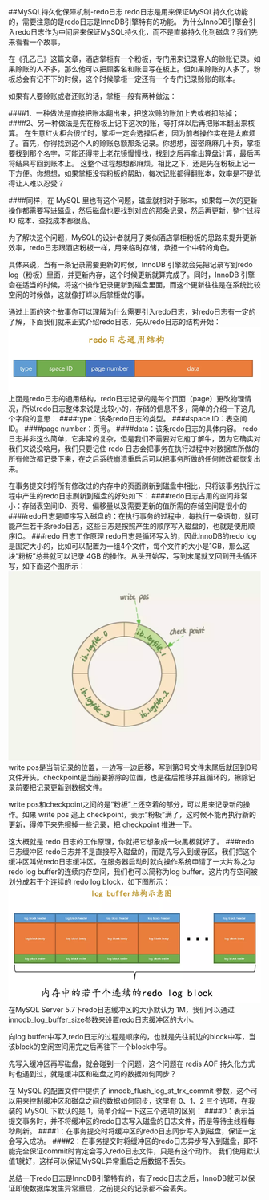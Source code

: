 ##MySQL持久化保障机制-redo日志
redo日志是用来保证MySQL持久化功能的，需要注意的是redo日志是InnoDB引擎特有的功能。
为什么InnoDB引擎会引入redo日志作为中间层来保证MySQL持久化，而不是直接持久化到磁盘？我们先来看看一个故事。

在《孔乙己》这篇文章，酒店掌柜有一个粉板，专门用来记录客人的赊账记录。如果赊账的人不多，那么他可以把顾客名和账目写在板上。但如果赊账的人多了，粉板总会有记不下的时候，这个时候掌柜一定还有一个专门记录赊账的账本。

如果有人要赊账或者还账的话，掌柜一般有两种做法：

####1、一种做法是直接把账本翻出来，把这次赊的账加上去或者扣除掉；
####2、另一种做法是先在粉板上记下这次的账，等打烊以后再把账本翻出来核算。
在生意红火柜台很忙时，掌柜一定会选择后者，因为前者操作实在是太麻烦了。首先，你得找到这个人的赊账总额那条记录。你想想，密密麻麻几十页，掌柜要找到那个名字，可能还得带上老花镜慢慢找，找到之后再拿出算盘计算，最后再将结果写回到账本上。
这整个过程想想都麻烦。相比之下，还是先在粉板上记一下方便。你想想，如果掌柜没有粉板的帮助，每次记账都得翻账本，效率是不是低得让人难以忍受？

####同样，在 MySQL 里也有这个问题，磁盘就相对于账本，如果每一次的更新操作都需要写进磁盘，然后磁盘也要找到对应的那条记录，然后再更新，整个过程 IO 成本、查找成本都很高。

为了解决这个问题，MySQL的设计者就用了类似酒店掌柜粉板的思路来提升更新效率，redo日志跟酒店粉板一样，用来临时存储，承担一个中转的角色。

具体来说，当有一条记录需要更新的时候，InnoDB 引擎就会先把记录写到redo log（粉板）里面，并更新内存，这个时候更新就算完成了。同时，InnoDB 引擎会在适当的时候，将这个操作记录更新到磁盘里面，而这个更新往往是在系统比较空闲的时候做，这就像打烊以后掌柜做的事。

通过上面的这个故事你可以理解为什么需要引入redo日志，对redo日志有一定的了解，下面我们就来正式介绍redo日志，先从redo日志的结构开始：
![](../../../resources/mysql/durability/1.png)
上面是redo日志的通用结构，redo日志记录的是每个页面（page）更改物理情况，所以redo日志整体来说是比较小的，存储的信息不多，简单的介绍一下这几个字段的意思：
####type：该条redo日志的类型。
####space ID：表空间ID。
####page number：页号。
####data：该条redo日志的具体内容。
redo 日志并非这么简单，它非常的复杂，但是我们不需要对它庖丁解牛，因为它确实对我们来说没啥用，我们只要记住 redo 日志会把事务在执行过程中对数据库所做的所有修改都记录下来，在之后系统崩溃重启后可以把事务所做的任何修改都恢复出来。

在事务提交时将所有修改过的内存中的页面刷新到磁盘中相比，只将该事务执行过程中产生的redo日志刷新到磁盘的好处如下：
####redo日志占用的空间非常小：存储表空间ID、页号、偏移量以及需要更新的值所需的存储空间是很小的
####redo日志是顺序写入磁盘的：在执行事务的过程中，每执行一条语句，就可能产生若干条redo日志，这些日志是按照产生的顺序写入磁盘的，也就是使用顺序IO。
###redo 日志工作原理
redo日志是循环写入的，因此InnoDB的redo log是固定大小的，比如可以配置为一组4个文件，每个文件的大小是1GB，那么这块“粉板”总共就可以记录 4GB 的操作。从头开始写，写到末尾就又回到开头循环写，如下面这个图所示：
![](../../../resources/mysql/durability/2.png)
write pos是当前记录的位置，一边写一边后移，写到第3号文件末尾后就回到0号文件开头。checkpoint是当前要擦除的位置，也是往后推移并且循环的，擦除记录前要把记录更新到数据文件。

write pos和checkpoint之间的是“粉板”上还空着的部分，可以用来记录新的操作。如果 write pos 追上 checkpoint，表示“粉板”满了，这时候不能再执行新的更新，得停下来先擦掉一些记录，把 checkpoint 推进一下。

这大概就是 redo 日志的工作原理，你就把它想象成一块黑板就好了。
###redo日志缓冲区
redo日志并不是直接写入磁盘的，而是先写入到缓存区，我们把这个缓冲区叫做redo日志缓冲区。在服务器启动时就向操作系统申请了一大片称之为redo log buffer的连续内存空间，我们也可以简称为log buffer。这片内存空间被划分成若干个连续的 redo log block，如下图所示：
![](../../../resources/mysql/durability/3.png)
在MySQL Server 5.7下redo日志缓冲区的大小默认为 1M，我们可以通过innodb_log_buffer_size参数来设置redo日志缓冲区的大小。

向log buffer中写入redo日志的过程是顺序的，也就是先往前边的block中写，当该block的空闲空间用完之后再往下一个block中写。

先写入缓冲区再写磁盘，就会碰到一个问题，这个问题在 redis AOF 持久化方式时也遇到过，就是缓冲区和磁盘之间的数据如何同步？

在 MySQL 的配置文件中提供了 innodb_flush_log_at_trx_commit 参数，这个可以用来控制缓冲区和磁盘之间的数据如何同步，这里有 0、1、2 三个选项，在我装的 MySQL 下默认的是 1，简单介绍一下这三个选项的区别：
####0：表示当提交事务时，并不将缓冲区的redo日志写入磁盘的日志文件，而是等待主线程每秒刷新。
####1：在事务提交时将缓冲区的redo日志同步写入到磁盘，保证一定会写入成功。
####2：在事务提交时将缓冲区的redo日志异步写入到磁盘，即不能完全保证commit时肯定会写入redo日志文件，只是有这个动作。
我们使用默认值1就好，这样可以保证MySQL异常重启之后数据不丢失。

总结一下redo日志是InnoDB引擎特有的，有了redo日志之后，InnoDB就可以保证即使数据库发生异常重启，之前提交的记录都不会丢失。










